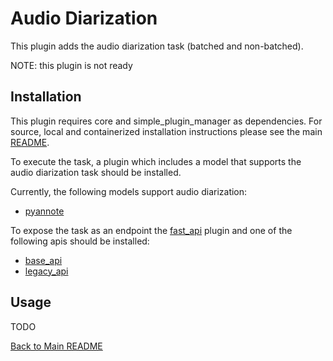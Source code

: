 # Audio Diarization

This plugin adds the audio diarization task (batched and non-batched).

NOTE: this plugin is not ready

## Installation
This plugin requires core and simple_plugin_manager as dependencies. For source, local and containerized installation instructions please see the main [README](../../README.md).

To execute the task, a plugin which includes a model that supports the audio diarization task should be installed. 

Currently, the following models support audio diarization:
- [pyannote](../pyannote/README.md)

To expose the task as an endpoint the [fast_api](../base_api/README.md) plugin and one of the following apis should be installed:
- [base_api](../base_api/README.md)
- [legacy_api](../legacy_api/README.md)

## Usage
TODO

[Back to Main README](../../README.md)
